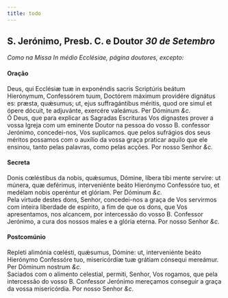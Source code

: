 ```yaml
---
title: todo
---
```

<h2 class="text-center">S. Jerónimo, Presb. C. e Doutor <em>30 de Setembro</em></h2>

<em>Como na Missa In médio Ecclésiae, página doutores, excepto:</em>

<h4 class="text-center">Oração</h4>
<div class="container-fluid">
<div class="row">
<div class="dropcap text-justify">
Deus, qui Ecclésiæ tuæ in exponéndis sacris Scriptúris beátum Hierónymum, Confessórem tuum, Doctórem máximum providére dignátus es: præsta, quǽsumus; ut, ejus suffragántibus méritis, quod ore simul et ópere dócuit, te adjuvánte, exercére valeámus. Per Dóminum <em>&c.</em>
</div>
<div class="dropcap text-justify">
Ó Deus, que para explicar as Sagradas Escrituras Vos dignastes prover a vossa Igreja com um eminente Doutor na pessoa do vosso B. confessor Jerónimo, concedei-nos, Vos suplicamos. que pelos sufrágios dos seus méritos possamos com o auxílio da vossa graça praticar aquilo que ele ensinou, tanto pelas palavras, como pelas acções. Por nosso Senhor <em>&c.</em>
</div>
</div>
</div>

<h4 class="text-center">Secreta</h4>
<div class="container-fluid">
<div class="row">
<div class="dropcap text-justify">
Donis cœléstibus da nobis, quǽsumus, Dómine, líbera tibi mente servíre: ut múnera, quæ deférimus, interveniénte beáto Hierónymo Confessóre tuo, et medélam nobis operéntur et glóriam. Per Dóminum <em>&c.</em>
</div>
<div class="dropcap text-justify">
Pela virtude destes dons, Senhor, concedei-nos a graça de Vos servirmos com inteira liberdade de espírito, a fim de que os dons, que Vos apresentamos, nos alcancem, por intercessão do vosso B. Confessor Jerónimo, a cura dos nossos males e a glória eterna. Por nosso Senhor <em>&c.</em>
</div>
</div>
</div>

<h4 class="text-center">Postcomúnio</h4>
<div class="container-fluid">
<div class="row">
<div class="dropcap text-justify">
Repleti alimónia cœlésti, quǽsumus, Dómine: ut, interveniénte beáto Hierónymo Confessóre tuo, misericórdiæ tuæ grátiam cónsequi mereámur. Per Dóminum nostrum <em>&c.</em>
</div>
<div class="dropcap text-justify">
Saciados com o alimento celestial, permiti, Senhor, Vos rogamos, que pela intercessão do vosso B. Confessor Jerónimo mereçamos conseguir a graça da vossa misericórdia. Por nosso Senhor <em>&c.</em>
</div>
</div>
</div>